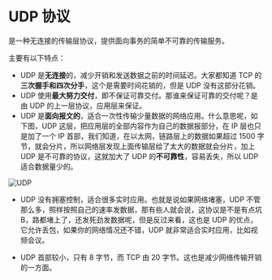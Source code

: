 # UDP 协议

是一种无连接的传输层协议，提供面向事务的简单不可靠的传输服务。

主要有以下特点：

- UDP 是**无连接**的，减少开销和发送数据之前的时间延迟。大家都知道 TCP 的**三次握手和四次分手**，这个是需要时间花销的，但是 UDP 没有这部分花销。
- UDP 使用**最大努力交付**，即不保证可靠交付。那谁来保证可靠的交付呢？是由 UDP 的上一层协议，应用层来保证。
- UDP 是**面向报文的**，适合一次性传输少量数据的网络应用。什么意思呢，如下图，UDP 这层，把应用层的全部内容作为自己的数据报部分，在 IP 层也只是加了一个 IP 首部，我们知道，在以太网，链路层上的数据如果超过 1500 字节，就会分片，所以网络层发现上面传输层给了太大的数据就会分片，加上 UDP 是不可靠的协议，这就加大了 UDP 的**不可靠性**，容易丢失，所以 UDP 适合数据量少的。

<img src="/img/question/network/udp.png" alt="UDP" title="UDP" class="zoom-custom-imgs">

- UDP 没有拥塞控制，适合很多实时应用。也就是说如果网络堵塞，UDP 不管那么多，照样按照自己的速率发数据，那有些人就会说，这协议是不是有点坑 B，路都堵上了，还发死劲发数据呢，但是反过来看，这也是 UDP 的优点，它允许丢包，如果你的网络情况还不错，UDP 就非常适合实时应用，比如视频会议。

- UDP 首部较小，只有 8 字节，而 TCP 由 20 字节。这也是减少网络传输开销的一方面。
